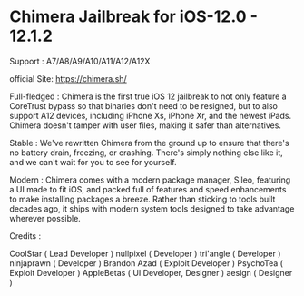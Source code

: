# Chimera Jailbreak for iOS-12.0 - 12.1.2

Support : A7/A8/A9/A10/A11/A12/A12X

official Site: https://chimera.sh/


Full-fledged : 
Chimera is the first true iOS 12 jailbreak to not only feature a CoreTrust bypass so that binaries don't need to be resigned, but to also support A12 devices, including iPhone Xs, iPhone Xr, and the newest iPads. Chimera doesn't tamper with user files, making it safer than alternatives.


Stable :
We've rewritten Chimera from the ground up to ensure that there's no battery drain, freezing, or crashing. There's simply nothing else like it, and we can't wait for you to see for yourself.


Modern :
Chimera comes with a modern package manager, Sileo, featuring a UI made to fit iOS, and packed full of features and speed enhancements to make installing packages a breeze. Rather than sticking to tools built decades ago, it ships with modern system tools designed to take advantage wherever possible.



Credits :

CoolStar ( Lead Developer )
nullpixel ( Developer )
tri'angle ( Developer )
ninjaprawn ( Developer )
Brandon Azad ( Exploit Developer )
PsychoTea ( Exploit Developer )
AppleBetas ( UI Developer, Designer )
aesign ( Designer )
